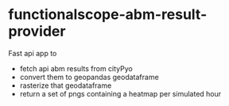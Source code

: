 # functionalscope-abm-result-provider

Fast api app to    
- fetch api abm results from cityPyo
- convert them to geopandas geodataframe
- rasterize that geodataframe
- return a set of pngs containing a heatmap per simulated hour